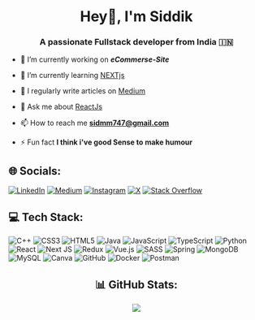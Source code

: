 <h1 align="center">Hey👋, I'm Siddik</h1>
<h3 align="center">A passionate Fullstack developer from India 🇮🇳</h3>

- 🔭 I’m currently working on ***eCommerse-Site***

- 🌱 I’m currently learning [NEXTjs](https://nextjs.org/)

- 📝 I regularly write articles on [Medium](https://medium.com/@sidmm747)

- 💬 Ask me about [ReactJs](https://react.dev)

- 📫 How to reach me **sidmm747@gmail.com**

- ⚡ Fun fact **I think i've good Sense to make humour**

## 🌐 Socials:
[![LinkedIn](https://img.shields.io/badge/LinkedIn-%230077B5.svg?logo=linkedin&logoColor=white)](https://linkedin.com/in/siddik-mulla-214a33258) [![Medium](https://img.shields.io/badge/Medium-12100E?logo=medium&logoColor=white)](https://medium.com/@sidmm747) [![Instagram](https://img.shields.io/badge/Instagram-%23E4405F.svg?logo=Instagram&logoColor=white)](https://instagram.com/__Sid.m)  [![X](https://img.shields.io/badge/X-black.svg?logo=X&logoColor=white)](https://x.com/__sid_m) [![Stack Overflow](https://img.shields.io/badge/-Stackoverflow-FE7A16?logo=stack-overflow&logoColor=white)](https://stackoverflow.com/users/siddik-mulla)

## 💻 Tech Stack:
![C++](https://img.shields.io/badge/c++-%2300599C.svg?style=for-the-badge&logo=c%2B%2B&logoColor=white) ![CSS3](https://img.shields.io/badge/css3-%231572B6.svg?style=for-the-badge&logo=css3&logoColor=white) ![HTML5](https://img.shields.io/badge/html5-%23E34F26.svg?style=for-the-badge&logo=html5&logoColor=white) ![Java](https://img.shields.io/badge/java-%23ED8B00.svg?style=for-the-badge&logo=openjdk&logoColor=white) ![JavaScript](https://img.shields.io/badge/javascript-%23323330.svg?style=for-the-badge&logo=javascript&logoColor=%23F7DF1E) ![TypeScript](https://img.shields.io/badge/typescript-%23007ACC.svg?style=for-the-badge&logo=typescript&logoColor=white) ![Python](https://img.shields.io/badge/python-3670A0?style=for-the-badge&logo=python&logoColor=ffdd54) ![React](https://img.shields.io/badge/react-%2320232a.svg?style=for-the-badge&logo=react&logoColor=%2361DAFB) ![Next JS](https://img.shields.io/badge/Next-black?style=for-the-badge&logo=next.js&logoColor=white) ![Redux](https://img.shields.io/badge/redux-%23593d88.svg?style=for-the-badge&logo=redux&logoColor=white) ![Vue.js](https://img.shields.io/badge/vue.js-%2335495e.svg?style=for-the-badge&logo=vuedotjs&logoColor=%234FC08D) ![SASS](https://img.shields.io/badge/SASS-hotpink.svg?style=for-the-badge&logo=SASS&logoColor=white) ![Spring](https://img.shields.io/badge/spring-%236DB33F.svg?style=for-the-badge&logo=spring&logoColor=white) ![MongoDB](https://img.shields.io/badge/MongoDB-%234ea94b.svg?style=for-the-badge&logo=mongodb&logoColor=white) ![MySQL](https://img.shields.io/badge/mysql-4479A1.svg?style=for-the-badge&logo=mysql&logoColor=white) ![Canva](https://img.shields.io/badge/Canva-%2300C4CC.svg?style=for-the-badge&logo=Canva&logoColor=white) ![GitHub](https://img.shields.io/badge/github-%23121011.svg?style=for-the-badge&logo=github&logoColor=white) ![Docker](https://img.shields.io/badge/docker-%230db7ed.svg?style=for-the-badge&logo=docker&logoColor=white) ![Postman](https://img.shields.io/badge/Postman-FF6C37?style=for-the-badge&logo=postman&logoColor=white)

<div align="center">

## 📊 GitHub Stats:
![](https://github-readme-streak-stats.herokuapp.com/?user=SiddikMulla&theme=dark&hide_border=false) <br>


### 
